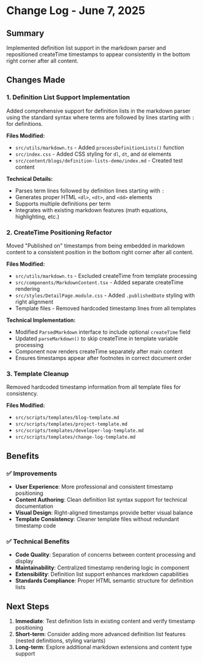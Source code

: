 # Change Log - June 7, 2025

## Summary
Implemented definition list support in the markdown parser and repositioned createTime timestamps to appear consistently in the bottom right corner after all content.

## Changes Made

### 1. Definition List Support Implementation
Added comprehensive support for definition lists in the markdown parser using the standard syntax where terms are followed by lines starting with `:` for definitions.

**Files Modified:**
- `src/utils/markdown.ts` - Added `processDefinitionLists()` function
- `src/index.css` - Added CSS styling for `dl`, `dt`, and `dd` elements
- `src/content/blogs/definition-lists-demo/index.md` - Created test content

**Technical Details:**
- Parses term lines followed by definition lines starting with `:`
- Generates proper HTML `<dl>`, `<dt>`, and `<dd>` elements
- Supports multiple definitions per term
- Integrates with existing markdown features (math equations, highlighting, etc.)

### 2. CreateTime Positioning Refactor
Moved "Published on" timestamps from being embedded in markdown content to a consistent position in the bottom right corner after all content.

**Files Modified:**
- `src/utils/markdown.ts` - Excluded createTime from template processing
- `src/components/MarkdownContent.tsx` - Added separate createTime rendering
- `src/styles/DetailPage.module.css` - Added `.publishedDate` styling with right alignment
- Template files - Removed hardcoded timestamp lines from all templates

**Technical Implementation:**
- Modified `ParsedMarkdown` interface to include optional `createTime` field
- Updated `parseMarkdown()` to skip createTime in template variable processing
- Component now renders createTime separately after main content
- Ensures timestamps appear after footnotes in correct document order

### 3. Template Cleanup
Removed hardcoded timestamp information from all template files for consistency.

**Files Modified:**
- `src/scripts/templates/blog-template.md`
- `src/scripts/templates/project-template.md` 
- `src/scripts/templates/developer-log-template.md`
- `src/scripts/templates/change-log-template.md`

## Benefits

### ✅ Improvements
- **User Experience**: More professional and consistent timestamp positioning
- **Content Authoring**: Clean definition list syntax support for technical documentation
- **Visual Design**: Right-aligned timestamps provide better visual balance
- **Template Consistency**: Cleaner template files without redundant timestamp code

### ✅ Technical Benefits
- **Code Quality**: Separation of concerns between content processing and display
- **Maintainability**: Centralized timestamp rendering logic in component
- **Extensibility**: Definition list support enhances markdown capabilities
- **Standards Compliance**: Proper HTML semantic structure for definition lists

## Next Steps
1. **Immediate**: Test definition lists in existing content and verify timestamp positioning
2. **Short-term**: Consider adding more advanced definition list features (nested definitions, styling variants)
3. **Long-term**: Explore additional markdown extensions and content type support
